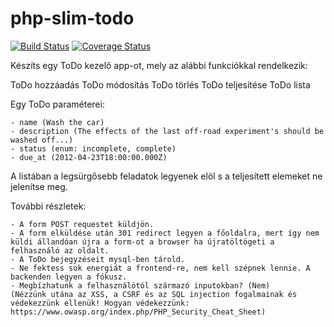 # php-slim-todo

[![Build Status](https://travis-ci.com/zerosuxx/php-slim-todo.svg?branch=master)](https://travis-ci.com/zerosuxx/php-slim-todo)
[![Coverage Status](https://coveralls.io/repos/github/zerosuxx/php-slim-todo/badge.svg?branch=master)](https://coveralls.io/github/zerosuxx/php-slim-todo?branch=master)

Készíts egy ToDo kezelő app-ot, mely az alábbi funkciókkal rendelkezik:


ToDo hozzáadás
ToDo módosítás
ToDo törlés
ToDo teljesítése
ToDo lista

Egy ToDo paraméterei:
```
- name (Wash the car)
- description (The effects of the last off-road experiment's should be washed off...)
- status (enum: incomplete, complete)
- due_at (2012-04-23T18:00:00.000Z)
```

A listában a legsürgősebb feladatok legyenek elöl s a teljesített elemeket ne jelenítse meg.


További részletek:
```
- A form POST requestet küldjön.
- A form elküldése után 301 redirect legyen a főoldalra, mert így nem küldi állandóan újra a form-ot a browser ha újratöltögeti a felhasználó az oldalt.
- A ToDo bejegyzéseit mysql-ben tárold.
- Ne fektess sok energiát a frontend-re, nem kell szépnek lennie. A backenden legyen a fókusz.
- Megbízhatunk a felhasználótól származó inputokban? (Nem)
(Nézzünk utána az XSS, a CSRF és az SQL injection fogalmainak és védekezzünk ellenük! Hogyan védekezzünk: https://www.owasp.org/index.php/PHP_Security_Cheat_Sheet)
```